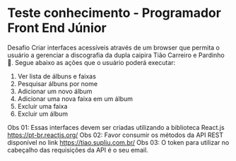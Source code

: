 # Teste conhecimento - Programador Front End Júnior

Desafio Criar interfaces acessíveis através de um browser que permita o usuário a gerenciar a discografia da dupla caipira Tião Carreiro e Pardinho 🤠. 
Segue abaixo as ações que o usuário poderá executar:

1) Ver lista de álbuns e faixas 
2) Pesquisar álbuns por nome 
3) Adicionar um novo álbum 
4) Adicionar uma nova faixa em um álbum 
5) Excluir uma faixa 
6) Excluir um álbum

Obs 01: Essas interfaces devem ser criadas utilizando a biblioteca React.js https://pt-br.reactjs.org/ 
Obs 02: Favor consumir os métodos da API REST disponível no link https://tiao.supliu.com.br/ 
Obs 03: O token para utilizar no cabeçalho das requisições da API é o seu email.